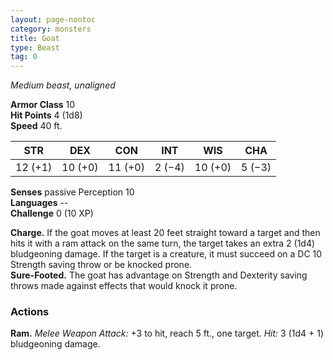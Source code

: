 ```yaml
---
layout: page-nontoc
category: monsters
title: Goat
type: Beast
tag: 0
---
```

_Medium beast, unaligned_

**Armor Class** 10    
**Hit Points** 4 (1d8)    
**Speed** 40 ft. 

| STR     | DEX     | CON     | INT     | WIS     | CHA     |
|---------|---------|---------|---------|---------|---------|
| 12 (+1) | 10 (+0) | 11 (+0) | 2 (−4)  | 10 (+0) | 5 (−3)  |  

**Senses** passive Perception 10    
**Languages** --    
**Challenge** 0 (10 XP) 

**Charge.** If the goat moves at least 20 feet straight toward a target and then hits it with a ram attack on the same turn, the target takes an extra 2 (1d4) bludgeoning damage. If the target is a creature, it must succeed on a DC 10 Strength saving throw or be knocked prone.    
**Sure-Footed.** The goat has advantage on Strength and Dexterity saving throws made against effects that would knock it prone. 

### Actions 
**Ram.** _Melee Weapon Attack:_ +3 to hit, reach 5 ft., one target. _Hit:_ 3 (1d4 + 1) bludgeoning damage.